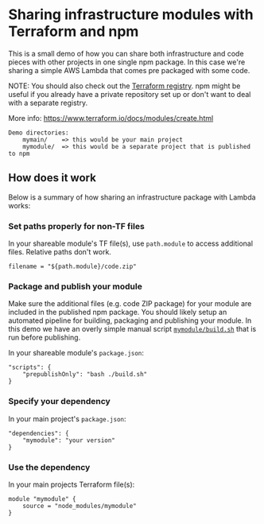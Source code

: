 # Sharing infrastructure modules with Terraform and npm

This is a small demo of how you can share both infrastructure and code pieces with other projects in one single npm package.
In this case we're sharing a simple AWS Lambda that comes pre packaged with some code.

NOTE: You should also check out the [Terraform registry](https://www.terraform.io/docs/registry/modules/publish.html). npm might be useful if you already have a private repository set up or don't want to deal with a separate registry.

More info: https://www.terraform.io/docs/modules/create.html

```
Demo directories:
    mymain/    => this would be your main project
    mymodule/  => this would be a separate project that is published to npm
```

## How does it work

Below is a summary of how sharing an infrastructure package with Lambda works:

### Set paths properly for non-TF files

In your shareable module's TF file(s), use `path.module` to access additional files. Relative paths don't work.
```
filename = "${path.module}/code.zip"
```

### Package and publish your module

Make sure the additional files (e.g. code ZIP package) for your module are included in the published npm package. You should likely setup an automated pipeline for building, packaging and publishing your module. In this demo we have an overly simple manual script [`mymodule/build.sh`](mymodule/build.sh) that is run before publishing.

In your shareable module's `package.json`:
```
"scripts": {
    "prepublishOnly": "bash ./build.sh"
}
```

### Specify your dependency

In your main project's `package.json`:
```
"dependencies": {
    "mymodule": "your version"
}
```

### Use the dependency

In your main projects Terraform file(s):
```
module "mymodule" {
    source = "node_modules/mymodule"
}
```
